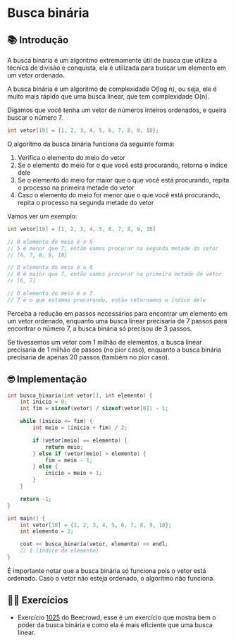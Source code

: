 # Busca binária

## 📚 Introdução

A busca binária é um algoritmo extremamente útil de busca que utiliza a técnica de divisão e conquista, ela é utilizada para buscar um elemento em um vetor ordenado.

A busca binária é um algoritmo de complexidade O(log n), ou seja, ele é muito mais rápido que uma busca linear, que tem complexidade O(n).

Digamos que você tenha um vetor de números inteiros ordenados, e queira buscar o número 7.

```cpp
int vetor[10] = {1, 2, 3, 4, 5, 6, 7, 8, 9, 10};
```

O algoritmo da busca binária funciona da seguinte forma:

1. Verifica o elemento do meio do vetor
2. Se o elemento do meio for o que você está procurando, retorna o índice dele
3. Se o elemento do meio for maior que o que você está procurando, repita o processo na primeira metade do vetor
4. Caso o elemento do meio for menor que o que você está procurando, repita o processo na segunda metade do vetor

Vamos ver um exemplo:

```cpp
int vetor[10] = [1, 2, 3, 4, 5, 6, 7, 8, 9, 10]

// O elemento do meio é o 5
// 5 é menor que 7, então vamos procurar na segunda metade do vetor
// [6, 7, 8, 9, 10]

// O elemento do meio é o 8
// 8 é maior que 7, então vamos procurar na primeira metade do vetor
// [6, 7]

// O elemento do meio é o 7
// 7 é o que estamos procurando, então retornamos o índice dele
```

Perceba a redução em passos necessários para encontrar um elemento em um vetor ordenado, enquanto uma busca linear precisaria de 7 passos para encontrar o número 7, a busca binária só precisou de 3 passos.

Se tivessemos um vetor com 1 milhão de elementos, a busca linear precisaria de 1 milhão de passos (no pior caso), enquanto a busca binária precisaria de apenas 20 passos (também no pior caso).

## 🤓 Implementação

```cpp
int busca_binaria(int vetor[], int elemento) {
    int inicio = 0;
    int fim = sizeof(vetor) / sizeof(vetor[0]) - 1;

    while (inicio <= fim) {
        int meio = (inicio + fim) / 2;

        if (vetor[meio] == elemento) {
            return meio;
        } else if (vetor[meio] > elemento) {
            fim = meio - 1;
        } else {
            inicio = meio + 1;
        }
    }

    return -1;
}

int main() {
    int vetor[10] = {1, 2, 3, 4, 5, 6, 7, 8, 9, 10};
    int elemento = 2;

    cout << busca_binaria(vetor, elemento) << endl;
    // 1 (índice do elemento)
}
```

É importante notar que a busca binária só funciona pois o vetor está ordenado. Caso o vetor não esteja ordenado, o algoritmo não funciona.

## 🧑‍🏫 Exercícios

- Exercício [1025](https://www.beecrowd.com.br/judge/pt/problems/view/1025) do Beecrowd, esse é um exercício que mostra bem o poder da busca binária e como ela é mais eficiente que uma busca linear.
